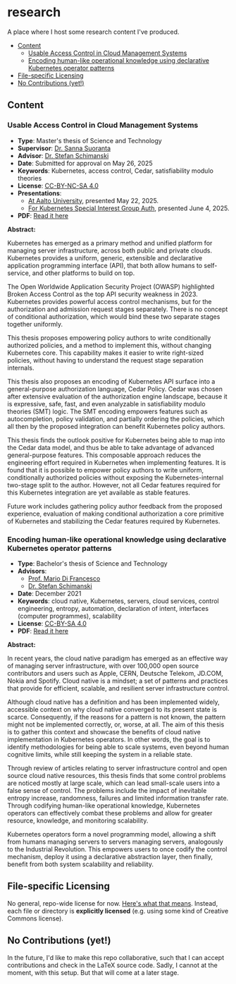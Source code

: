 # research

A place where I host some research content I've produced.

<!-- toc -->

- [Content](#content)
  * [Usable Access Control in Cloud Management Systems](#usable-access-control-in-cloud-management-systems)
  * [Encoding human-like operational knowledge using declarative Kubernetes operator patterns](#encoding-human-like-operational-knowledge-using-declarative-kubernetes-operator-patterns)
- [File-specific Licensing](#file-specific-licensing)
- [No Contributions (yet!)](#no-contributions-yet)

<!-- tocstop -->

## Content

### Usable Access Control in Cloud Management Systems

- **Type**: Master's thesis of Science and Technology
- **Supervisor**: [Dr. Sanna Suoranta](https://research.aalto.fi/en/persons/sanna-suoranta)
- **Advisor**: [Dr. Stefan Schimanski](https://github.com/sttts)
- **Date**: Submitted for approval on May 26, 2025
- **Keywords**: Kubernetes, access control, Cedar, satisfiability modulo theories
- **License**: [CC-BY-NC-SA 4.0](https://creativecommons.org/licenses/by-nc-sa/4.0/)
- **Presentations**:
  - [At Aalto University](https://speakerdeck.com/luxas/usable-access-control-in-cloud-management-systems),
  presented May 22, 2025.
  -
    [For Kubernetes Special Interest Group Auth](https://speakerdeck.com/luxas/conditional-authorization-for-kubernetes-sig-auth-presentation),
    presented June 4, 2025.
- **PDF**: [Read it here](msc_thesis.pdf)

**Abstract:**

Kubernetes has emerged as a primary method and unified platform for managing
server infrastructure, across both public and private clouds. Kubernetes
provides a uniform, generic, extensible and declarative application programming
interface (API), that both allow humans to self-service, and other platforms to
build on top.

The Open Worldwide Application Security Project (OWASP) highlighted Broken
Access Control as the top API security weakness in 2023. Kubernetes provides
powerful access control mechanisms, but for the authorization and admission
request stages separately. There is no concept of conditional authorization,
which would bind these two separate stages together uniformly.

This thesis proposes empowering policy authors to write conditionally authorized
policies, and a method to implement this, without changing Kubernetes core. This
capability makes it easier to write right-sized policies, without having to
understand the request stage separation internals.

This thesis also proposes an encoding of Kubernetes API surface into a
general-purpose authorization language, Cedar Policy. Cedar was chosen after
extensive evaluation of the authorization engine landscape, because it is
expressive, safe, fast, and even analyzable in satisfiability modulo theories
(SMT) logic. The SMT encoding empowers features such as autocompletion, policy
validation, and partially ordering the policies, which all then by the proposed
integration can benefit Kubernetes policy authors.

This thesis finds the outlook positive for Kubernetes being able to map into the
Cedar data model, and thus be able to take advantage of advanced general-purpose
features. This composable approach reduces the engineering effort required in
Kubernetes when implementing features. It is found that it is possible to
empower policy authors to write uniform, conditionally authorized policies
without exposing the Kubernetes-internal two-stage split to the author. However,
not all Cedar features required for this Kubernetes integration are yet
available as stable features.

Future work includes gathering policy author feedback from the proposed
experience, evaluation of making conditional authorization a core primitive of
Kubernetes and stabilizing the Cedar features required by Kubernetes.

### Encoding human-like operational knowledge using declarative Kubernetes operator patterns

- **Type**: Bachelor's thesis of Science and Technology
- **Advisors**:
  - [Prof. Mario Di Francesco](https://people.aalto.fi/mario.di.francesco)
  - [Dr. Stefan Schimanski](https://github.com/sttts)
- **Date**: December 2021
- **Keywords**: cloud native, Kubernetes, servers, cloud services, control engineering,
entropy, automation, declaration of intent, interfaces (computer
programmes), scalability
- **License**: [CC-BY-SA 4.0](https://creativecommons.org/licenses/by-sa/4.0)
- **PDF**: [Read it here](bsc_thesis.pdf)

**Abstract:**

In recent years, the cloud native paradigm has emerged as an effective way of
managing server infrastructure, with over 100,000 open source contributors and users
such as Apple, CERN, Deutsche Telekom, JD.COM, Nokia and Spotify. Cloud native
is a mindset; a set of patterns and practices that provide for efficient, scalable, and
resilient server infrastructure control.

Although cloud native has a definition and has been implemented widely, accessible
context on why cloud native converged to its present state is scarce. Consequently,
if the reasons for a pattern is not known, the pattern might not be implemented
correctly, or, worse, at all. The aim of this thesis is to gather this context and
showcase the benefits of cloud native implementation in Kubernetes operators. In
other words, the goal is to identify methodologies for being able to scale systems,
even beyond human cognitive limits, while still keeping the system in a reliable state.

Through review of articles relating to server infrastructure control and open
source cloud native resources, this thesis finds that some control problems are noticed
mostly at large scale, which can lead small-scale users into a false sense of control.
The problems include the impact of inevitable entropy increase, randomness, failures
and limited information transfer rate. Through codifying human-like operational
knowledge, Kubernetes operators can effectively combat these problems and allow
for greater resource, knowledge, and monitoring scalability.

Kubernetes operators form a novel programming model, allowing a shift from
humans managing servers to servers managing servers, analogously to the Industrial
Revolution. This empowers users to once codify the control mechanism, deploy it
using a declarative abstraction layer, then finally, benefit from both system scalability
and reliability.

## File-specific Licensing

No general, repo-wide license for now. [Here's what that means](https://choosealicense.com/no-permission/). Instead, each file or directory is **explicitly licensed** (e.g. using some kind of Creative Commons license).

## No Contributions (yet!)

In the future, I'd like to make this repo collaborative, such that I can accept contributions and check in the LaTeX source code. Sadly, I cannot at the moment, with this setup. But that will come at a later stage.
